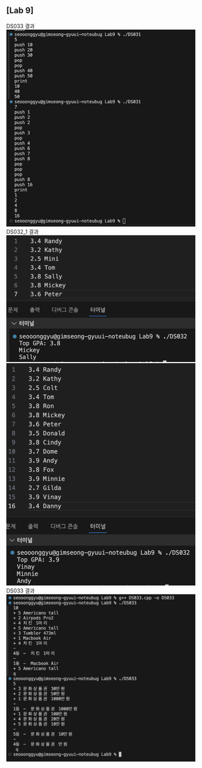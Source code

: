 ## [Lab 9]

DS033 결과<br> <img src='https://github.com/seon8rx/22100110_KSG_DS/blob/main/Lab9/result/DS031.png' width = "500"><br>
DS032_1 결과<br> <img src='https://github.com/seon8rx/22100110_KSG_DS/blob/main/Lab9/result/DS032_1.png' width = "500"><br><img src='https://github.com/seon8rx/22100110_KSG_DS/blob/main/Lab9/result/DS032_2.png' width = "500"><br>
DS033 결과<br> <img src='https://github.com/seon8rx/22100110_KSG_DS/blob/main/Lab9/result/DS033.png' width = "500"><br>
